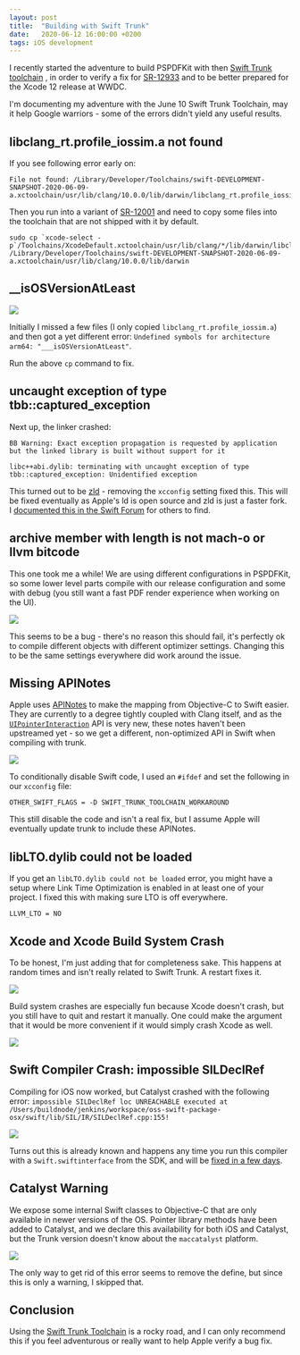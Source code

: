 ```yaml
---
layout: post
title:  "Building with Swift Trunk"
date:   2020-06-12 16:00:00 +0200
tags: iOS development
---
```


I recently started the adventure to build PSPDFKit with then [Swift Trunk toolchain](https://swift.org/download/) , in order to verify a fix for [SR-12933](https://steipete.com/posts/couldnt-irgen-expression/) and to be better prepared for the Xcode 12 release at WWDC.

I'm documenting my adventure with the June 10 Swift Trunk Toolchain, may it help Google warriors - some of the errors didn't yield any useful results.

## libclang_rt.profile_iossim.a not found

If you see following error early on:

```
File not found: /Library/Developer/Toolchains/swift-DEVELOPMENT-SNAPSHOT-2020-06-09-a.xctoolchain/usr/lib/clang/10.0.0/lib/darwin/libclang_rt.profile_iossim.a
```

Then you run into a variant of [SR-12001](https://bugs.swift.org/browse/SR-12001) and need to copy some files into the toolchain that are not shipped with it by default.

```
sudo cp `xcode-select -p`/Toolchains/XcodeDefault.xctoolchain/usr/lib/clang/*/lib/darwin/libclang_rt.*.a /Library/Developer/Toolchains/swift-DEVELOPMENT-SNAPSHOT-2020-06-09-a.xctoolchain/usr/lib/clang/10.0.0/lib/darwin
```

## __isOSVersionAtLeast

![](/assets/img/2020/swift-trunk/isOSVersion.png)

Initially I missed a few files (I only copied `libclang_rt.profile_iossim.a`) and then got a yet different error: `Undefined symbols for architecture arm64: "___isOSVersionAtLeast"`.

Run the above `cp` command to fix.

## uncaught exception of type tbb::captured_exception

Next up, the linker crashed:

```
BB Warning: Exact exception propagation is requested by application but the linked library is built without support for it

libc++abi.dylib: terminating with uncaught exception of type tbb::captured_exception: Unidentified exception
```

This turned out to be [zld](/posts/zld-a-faster-linker/) - removing the `xcconfig` setting fixed this. This will be fixed eventually as Apple's ld is open source and zld is just a faster fork. I [documented this in the Swift Forum](https://forums.swift.org/t/swift-toolchain-fails-to-compile-with-tbb-unidentified-exception/37434) for others to find.

## archive member with length is not mach-o or llvm bitcode

This one took me a while! We are using different configurations in PSPDFKit, so some lower level parts compile with our release configuration and some with debug (you still want a fast PDF render experience when working on the UI).

![](/assets/img/2020/swift-trunk/not-macho.png)

This seems to be a bug - there's no reason this should fail, it's perfectly ok to compile different objects with different optimizer settings. Changing this to be the same settings everywhere did work around the issue.

## Missing APINotes

Apple uses [APINotes](https://pspdfkit.com/blog/2018/first-class-swift-api-for-objective-c-frameworks/) to make the mapping from Objective-C to Swift easier. They are currently to a degree tightly coupled with Clang itself, and as the [`UIPointerInteraction`](https://pspdfkit.com/blog/2020/supporting-pointer-interactions/) API is very new, these notes haven't been upstreamed yet - so we get a different, non-optimized API in Swift when compiling with trunk.

![](/assets/img/2020/swift-trunk/gesture.png)

To conditionally disable Swift code, I used an `#ifdef` and set the following in our `xcconfig` file:

```
OTHER_SWIFT_FLAGS = -D SWIFT_TRUNK_TOOLCHAIN_WORKAROUND
```

This still disable the code and isn't a real fix, but I assume Apple will eventually update trunk to include these APINotes.


## libLTO.dylib could not be loaded

If you get an `libLTO.dylib could not be loaded` error, you might have a setup where Link Time Optimization is enabled in at least one of your project. I fixed this with making sure LTO is off everywhere.

```
LLVM_LTO = NO
```

## Xcode and Xcode Build System Crash

To be honest, I'm just adding that for completeness sake. This happens at random times and isn't really related to Swift Trunk. A restart fixes it.

![](/assets/img/2020/swift-trunk/xcodecrash.png)

Build system crashes are especially fun because Xcode doesn't crash, but you still have to quit and restart it manually. One could make the argument that it would be more convenient if it would simply crash Xcode as well.

![](/assets/img/2020/swift-trunk/buildsystem.png)

## Swift Compiler Crash: impossible SILDeclRef

Compiling for iOS now worked, but Catalyst crashed with the following error: `impossible SILDeclRef loc UNREACHABLE executed at /Users/buildnode/jenkins/workspace/oss-swift-package-osx/swift/lib/SIL/IR/SILDeclRef.cpp:155!`

![](/assets/img/2020/swift-trunk/swift-catalyst-crash.png)

Turns out this is already known and happens any time you run this compiler with a `Swift.swiftinterface` from the SDK, and will be [fixed in a few days](https://twitter.com/slava_pestov/status/1271150466404155399).

## Catalyst Warning

We expose some internal Swift classes to Objective-C that are only available in newer versions of the OS. Pointer library methods have been added to Catalyst, and we declare this availability for both iOS and Catalyst, but the Trunk version doesn't know about the `maccatalyst` platform.

![](/assets/img/2020/swift-trunk/catalyst-objc.png)

The only way to get rid of this error seems to remove the define, but since this is only a warning, I skipped that.

## Conclusion

Using the [Swift Trunk Toolchain](https://swift.org/download/) is a rocky road, and I can only recommend this if you feel adventurous or really want to help Apple verify a bug fix.


